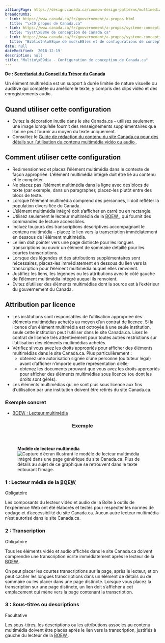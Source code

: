 ```yaml
---
altLangPage: https://design.canada.ca/common-design-patterns/multimedia.html
breadcrumbs:
- link: https://www.canada.ca/fr/gouvernement/a-propos.html
  title: "\xC0 propos de Canada.ca"
- link: https://www.canada.ca/fr/gouvernement/a-propos/systeme-conception.html
  title: "Syst\xE8me de conception de Canada.ca"
- link: https://www.canada.ca/fr/gouvernement/a-propos/systeme-conception/bibliotheque-modeles.html
  title: "Biblioth\xE8que de mod\xE8les et de configurations de conception"
date: null
dateModified: '2018-12-19'
description: null
title: "Multim\xE9dia - Configuration de conception de Canada.ca"
---
```



<p class="gc-byline">
 <strong>
  De :
  <a href="https://www.canada.ca/fr/secretariat-conseil-tresor.html">
   Secrétariat du Conseil du Trésor du Canada
  </a>
 </strong>
</p>

<section>
 <p>
  Un élément multimédia est un support à durée limitée de nature visuelle ou auditive qui complète ou améliore le texte, y compris des clips vidéo et des enregistrements audio.
 </p>
 <section>
  <h2>
   Quand utiliser cette configuration
  </h2>
  <ul>
   <li>
    Évitez la décoration inutile dans le site Canada.ca – utilisez seulement une image lorsqu’elle fournit des renseignements supplémentaires que l’on ne peut fournir au moyen du texte uniquement.
   </li>
   <li>
    Consultez le
    <a href="https://www.canada.ca/fr/secretariat-conseil-tresor/services/communications-gouvernementales/guide-redaction-contenu-canada.html#wp6-4">
     Guide de rédaction du contenu du site Canada.ca pour des détails sur l’utilisation du contenu multimédia vidéo ou audio
    </a>
    .
   </li>
  </ul>
 </section>
 <section>
  <h2>
   Comment utiliser cette configuration
  </h2>
  <ul>
   <li>
    Redimensionnez et placez l’élément multimédia dans le contexte de façon appropriée. L’élément multimédia intégré doit être lié au contenu et le compléter.
   </li>
   <li>
    Ne placez pas l’élément multimédia dans la ligne avec des blocs de texte (par exemple, dans un paragraphe); placez-les plutôt entre des blocs de texte.
   </li>
   <li>
    Lorsque l’élément multimédia comprend des personnes, il doit refléter la population diversifiée du Canada.
   </li>
   <li>
    L’élément multimédia intégré doit s’afficher en carré ou en rectangle.
   </li>
   <li>
    Utilisez seulement le lecteur multimédia de la
    <abbr title="Boîte à outils de l’expérience Web">
     BOEW
    </abbr>
    , qui fournit des commandes de lecture accessibles.
   </li>
   <li>
    Incluez toujours des transcriptions descriptives accompagnant le contenu multimédia – placez le lien vers la transcription immédiatement en dessous de l’élément multimédia.
   </li>
   <li>
    Le lien doit pointer vers une page distincte pour les longues transcriptions ou ouvrir un élément de sommaire détaillé pour les courtes transcriptions.
   </li>
   <li>
    Lorsque des légendes et des attributions supplémentaires sont nécessaires, placez-les immédiatement en dessous du lien vers la transcription pour l’élément multimédia auquel elles renvoient.
   </li>
   <li>
    Justifiez les liens, les légendes ou les attributions avec le côté gauche de l’élément multimédia intégré auquel ils renvoient.
   </li>
   <li>
    Évitez d’utiliser des éléments multimédias dont la source est à l’extérieur du gouvernement du Canada.
   </li>
  </ul>
 </section>
 <section>
  <h2>
   Attribution par licence
  </h2>
  <ul>
   <li>
    Les institutions sont responsables de l’utilisation appropriée des éléments multimédias achetés au moyen d’un contrat de licence. Si la licence d’un élément multimédia est octroyée à une seule institution, seule cette institution peut l’utiliser dans le site Canada.ca. Lisez le contrat de licence très attentivement pour toutes autres restrictions sur l’utilisation des éléments multimédias achetés.
   </li>
   <li>
    Vérifiez si vous avez les droits appropriés pour afficher des éléments multimédias dans le site Canada.ca. Plus particulièrement :
    <ul>
     <li>
      obtenez une autorisation signée d’une personne (ou tuteur légal) avant d’afficher n’importe quelle représentation d’elle;
     </li>
     <li>
      obtenez les documents prouvant que vous avez les droits appropriés pour afficher des éléments multimédias sous licence (ou dont les droits sont gérés).
     </li>
    </ul>
   </li>
   <li>
    Les éléments multimédias qui ne sont plus sous licence aux fins d’utilisation par une institution doivent être retirés du site Canada.ca.
   </li>
  </ul>
 </section>
 <section>
  <h3>
   Exemple concret
  </h3>
  <ul>
   <li>
    <a href="https://wet-boew.github.io/v4.0-ci/demos/multimedia/multimedia-fr.html">
     BOEW : Lecteur multimédia
    </a>
   </li>
  </ul>
 </section>
 <section>
  <section class="panel panel-primary">
   <header class="panel-heading">
    <h3 class="panel-title">
     Exemple
    </h3>
   </header>
   <div class="panel-body">
    <figure class="mrgn-bttm-sm">
     <figcaption class="text-center">
      <b>
       Modèle de lecteur multimédia
      </b>
     </figcaption>
     <img alt="Capture d’écran illustrant le modèle de lecteur multimédia intégré dans une page générique du site Canada.ca. Plus de détails au sujet de ce graphique se retrouvent dans le texte entourant l’image." class="img-responsive center-block" src="https://www.canada.ca/content/dam/tbs-sct/images/government-communications/canada-content-style-guide/video-multimedia-pattern-fra.jpg"/>
    </figure>
   </div>
  </section>
  <section>
   <h3>
    1 : Lecteur média de la
    <abbr title="Boîte à outils de l’expérience Web">
     BOEW
    </abbr>
   </h3>
   <p>
    <span class="label label-danger">
     Obligatoire
    </span>
   </p>
   <p>
    Les composants du lecteur vidéo et audio de la Boîte à outils de l’expérience Web ont été élaborés et testés pour respecter les normes de codage et d’accessibilité du site Canada.ca. Aucun autre lecteur multimédia n’est autorisé dans le site Canada.ca.
   </p>
  </section>
  <section>
   <h3>
    2 : Transcription
   </h3>
   <p>
    <span class="label label-danger">
     Obligatoire
    </span>
   </p>
   <p>
    Tous les éléments vidéo et audio affichés dans le site Canada.ca doivent comprendre une transcription écrite immédiatement après le lecteur de la
    <abbr title="Boîte à outils de l’expérience Web">
     BOEW
    </abbr>
    .
   </p>
   <p>
    On peut placer les courtes transcriptions sur la page, après le lecteur, et on peut cacher les longues transcriptions dans un élément de détails ou de sommaire ou les placer dans une page distincte. Lorsque vous placez la transcription sur une page distincte, un lien doit s’afficher à cet emplacement qui mène vers la page contenant la transcription.
   </p>
  </section>
  <section>
   <h3>
    3 : Sous-titres ou descriptions
   </h3>
   <p>
    <span class="label label-info">
     Facultative
    </span>
   </p>
   <p>
    Les sous-titres, les descriptions ou les attributions associés au contenu multimédia doivent être placés après le lien vers la transcription, justifiés à gauche du lecteur de la
    <abbr title="Boîte à outils de l’expérience Web">
     BOEW
    </abbr>
    .
   </p>
  </section>
 </section>
</section>





